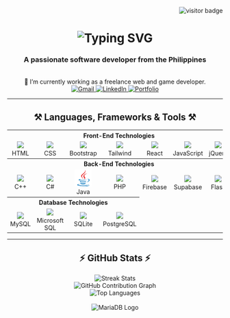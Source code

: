 <!-- Visitor Badge -->
<p align="right">
    <img src="https://visitor-badge.laobi.icu/badge?page_id=salesp07.salesp07" alt="visitor badge" />
</p>

<!-- Header -->
<h1 align="center">
    <img src="https://readme-typing-svg.herokuapp.com/?font=Righteous&size=35&center=true&vCenter=true&width=500&height=70&duration=4000&lines=Hi!+👋;+I'm+Joshua+Anderson+Padilla!;" alt="Typing SVG" />
</h1>

<h3 align="center">A passionate software developer from the Philippines</h3>

<br/>

<!-- Contact Section -->
<div align="center">
    🔭 I’m currently working as a freelance web and game developer.
</div>

<div align="center">
    <a href="mailto:andersonandy046@gmail.com">
        <img src="https://img.shields.io/badge/Gmail-333333?style=for-the-badge&logo=gmail&logoColor=red" alt="Gmail" />
    </a>
    <a href="https://www.linkedin.com/in/joshua-padilla-009681270/" target="_blank">
        <img src="https://img.shields.io/badge/LinkedIn-0077B5?style=for-the-badge&logo=linkedin&logoColor=white" alt="LinkedIn" />
    </a>
    <a href="https://portfolio-delta-three-97.vercel.app/index.html" target="_blank">
        <img src="https://img.shields.io/badge/Portfolio-FF5722?style=for-the-badge&logo=todoist&logoColor=white" alt="Portfolio" />
    </a>
</div>

<hr>

<!-- Languages and Tools -->
<h2 align="center">⚒️ Languages, Frameworks & Tools ⚒️</h2>

<p align="center">
  <table align="center">
    <tr>
      <th colspan="7" align="center">Front-End Technologies</th>
    </tr>
    <tr>
      <td align="center"><img src="https://skillicons.dev/icons?i=html" width="40"><br>HTML</td>
      <td align="center"><img src="https://skillicons.dev/icons?i=css" width="40"><br>CSS</td>
      <td align="center"><img src="https://cdn.simpleicons.org/bootstrap/7952B3" width="40"><br>Bootstrap</td>
      <td align="center"><img src="https://skillicons.dev/icons?i=tailwind" width="40"><br>Tailwind</td>
      <td align="center"><img src="https://skillicons.dev/icons?i=react" width="40"><br>React</td>
      <td align="center"><img src="https://skillicons.dev/icons?i=js" width="40"><br>JavaScript</td>
      <td align="center"><img src="https://cdn.iconscout.com/icon/free/png-512/free-jquery-3521520-2945023.png" width="40"><br>jQuery</td>
    </tr>
    <tr>
      <th colspan="7" align="center">Back-End Technologies</th>
    </tr>
    <tr>
      <td align="center"><img src="https://techstack-generator.vercel.app/cpp-icon.svg" width="40"><br>C++</td>
      <td align="center"><img src="https://techstack-generator.vercel.app/csharp-icon.svg" width="40"><br>C#</td>
      <td align="center"><img src="https://raw.githubusercontent.com/devicons/devicon/master/icons/java/java-original.svg" width="40"><br>Java</td>
      <td align="center"><img src="https://skillicons.dev/icons?i=php" width="40"><br>PHP</td>
      <td align="center"><img src="https://skillicons.dev/icons?i=firebase" width="45"><br>Firebase</td>
      <td align="center"><img src="https://skillicons.dev/icons?i=supabase" width="45"><br>Supabase</td>
      <td align="center"><img src="https://skillicons.dev/icons?i=flask" width="40"><br>Flask</td>
      <td align="center"><img src="https://skillicons.dev/icons?i=nodejs" width="40"><br>Node.js</td>
    </tr>
    <tr>
      <th colspan="4" align="center">Database Technologies</th>
    </tr>
    <tr>
      <td align="center"><img src="https://techstack-generator.vercel.app/mysql-icon.svg" width="40"><br>MySQL</td>
      <td align="center"><img src="https://cdn.jsdelivr.net/gh/devicons/devicon/icons/microsoftsqlserver/microsoftsqlserver-plain.svg" width="45"><br>Microsoft SQL</td>
      <td align="center"><img src="https://skillicons.dev/icons?i=sqlite" width="40"><br>SQLite</td>
      <td align="center"><img src="https://skillicons.dev/icons?i=postgresql" width="40"><br>PostgreSQL</td>
    </tr>
  </table>
</p>

<hr/>

<!-- Stats Section -->
<h2 align="center">⚡ GitHub Stats ⚡</h2>

<div align="center">
    <img width="390" src="https://github-readme-streak-stats-salesp07.vercel.app/?user=anderson895&count_private=true&theme=react&border_radius=10" alt="Streak Stats" />
    <br/>
    <img width="600" src="https://github-readme-activity-graph.vercel.app/graph?username=anderson895&theme=react-dark&hide_border=true&area=true&custom_title=Contribution%20Graph%20of%20last%2030%20days" alt="GitHub Contribution Graph" />
    <br/>
    <img width="325" src="https://github-readme-stats-salesp07.vercel.app/api/top-langs/?username=anderson895&hide=HTML&layout=compact&theme=react&border_radius=10" alt="Top Languages" />
    <br/><br/>
    <!-- MariaDB Icon -->
    <img src="https://cdn.jsdelivr.net/gh/devicons/devicon/icons/mariadb/mariadb-original-wordmark.svg" alt="MariaDB Logo" width="80" />
</div>

